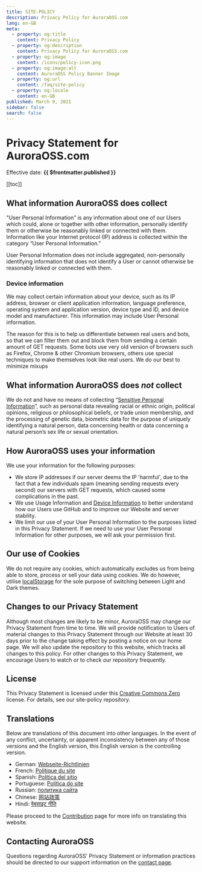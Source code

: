 ```yaml
---
title: SITE-POLICY
description: Privacy Policy for AuroraOSS.com
lang: en-GB
meta:
  - property: og:title
    content: Privacy Policy
  - property: og:description
    content: Privacy Policy for AuroraOSS.com
  - property: og:image
    content: /icons/policy-icon.png
  - property: og:image:alt
    content: AuroraOSS Policy Banner Image
  - property: og:url
    content: /faq/site-policy
  - property: og:locale
    content: en-GB
published: March 9, 2021
sidebar: false
search: false
---
```


# Privacy Statement for AuroraOSS.com

Effective date: **{{ $frontmatter.published }}**

[[toc]]

## What information AuroraOSS does collect

"User Personal Information" is any information about one of our Users which could, alone or together with other information, personally identify them or otherwise be reasonably linked or connected with them. Information like your Internet protocol (IP) address is collected within the category “User Personal Information.”

User Personal Information does not include aggregated, non-personally identifying information that does not identify a User or cannot otherwise be reasonably linked or connected with them.

### Device information

We may collect certain information about your device, such as its IP address, browser or client application information, language preference, operating system and application version, device type and ID, and device model and manufacturer. This information may include User Personal information.

The reason for this is to help us differentiate between real users and bots, so that we can filter them out and block them from sending a certain amount of GET requests. Some bots use very old version of browsers such as Firefox, Chrome & other Chromium browsers, others use special techniques to make themselves look like real users. We do our best to minimize mixups 

## What information AuroraOSS does _not_ collect

We do not and have no means of collecting “[Sensitive Personal Information](https://gdpr-info.eu/art-9-gdpr/)”, such as personal data revealing racial or ethnic origin, political opinions, religious or philosophical beliefs, or trade union membership, and the processing of genetic data, biometric data for the purpose of uniquely identifying a natural person, data concerning health or data concerning a natural person’s sex life or sexual orientation.

## How AuroraOSS uses your information

We use your information for the following purposes:

- We store IP addresses if our server deems the IP 'harmful', due to the fact that a few individuals spam (meaning sending requests every second) our servers with GET requests, which caused some complications in the past.
- We use Usage Information and [Device Information](#device-information) to better understand how our Users use GitHub and to improve our Website and server stability.
- We limit our use of your User Personal Information to the purposes listed in this Privacy Statement. If we need to use your User Personal Information for other purposes, we will ask your permission first.

## Our use of Cookies

We do not require any cookies, which automatically excludes us from being able to store, process or sell your data using cookies. We do however, utilise [localStorage](https://javascript.info/localstorage) for the sole purpose of switching between Light and Dark themes.

## Changes to our Privacy Statement

Although most changes are likely to be minor, AuroraOSS may change our Privacy Statement from time to time. We will provide notification to Users of material changes to this Privacy Statement through our Website at least 30 days prior to the change taking effect by posting a notice on our home page. We will also update the repository to this website, which tracks all changes to this policy. For other changes to this Privacy Statement, we encourage Users to watch or to check our repository frequently.

## License

This Privacy Statement is licensed under this [Creative Commons Zero](https://creativecommons.org/publicdomain/zero/1.0/) license. For details, see our site-policy repository.

## Translations

Below are translations of this document into other languages. In the event of any conflict, uncertainty, or apparent inconsistency between any of those versions and the English version, this English version is the controlling version.

- German: [Webseite-Richtlinien](/de/faq/site-policy/)
- French: [Politique du site](/faq/site-policy/)
- Spanish: [Política del sitio](/faq/site-policy/)
- Portuguese: [Política do site](/faq/site-policy/)
- Russian: [политика сайта](/faq/site-policy/)
- Chinese: [网站政策](/faq/site-policy/)
- Hindi: [वेबसाइट नीति](/faq/site-policy/)

Please proceed to the [Contribution](/contribution/#translation) page for more info on translating this website.

## Contacting AuroraOSS

Questions regarding AuroraOSS' Privacy Statement or information practices should be directed to our support information on the [contact page](/contact/).
